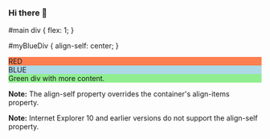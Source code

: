 ### Hi there 👋

<!--
**ShakerNoreldin/ShakerNoreldin** is a ✨ _special_ ✨ repository because its `README.md` (this file) appears on your GitHub profile.

Here are some ideas to get you started:

- 🔭 I’m currently working on ...
- 🌱 I’m currently learning ...
- 👯 I’m looking to collaborate on ...
- 🤔 I’m looking for help with ...
- 💬 Ask me about ...
- 📫 How to reach me: ...
- 😄 Pronouns: ...
- ⚡ Fun fact: ...
-->

#main div {
  flex: 1;
}

#myBlueDiv {
  align-self: center;
}
</style>
</head>
<body>

<div id="main">
  <div style="background-color:coral;">RED</div>
  <div style="background-color:lightblue;" id="myBlueDiv">BLUE</div>  
  <div style="background-color:lightgreen;">Green div with more content.</div>
</div>

<p><b>Note:</b> The align-self property overrides the container's align-items property.</p>

<p><b>Note:</b> Internet Explorer 10 and earlier versions do not support the align-self property.</p>

</body>
</html>
